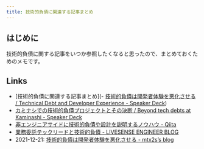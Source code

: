 ```yaml
---
title: 技術的負債に関連する記事まとめ
---
```


## はじめに

技術的負債に関する記事をいつか参照したくなると思ったので、まとめておくためのメモです。

## Links

- [技術的負債に関連する記事まとめ](- [技術的負債は開発者体験を悪化させる / Technical Debt and Developer Experience - Speaker Deck](https://speakerdeck.com/mtx2s/technical-debt-and-developer-experience))
- [カミナシでの技術的負債プロジェクトとその決断 / Beyond tech debts at Kaminashi - Speaker Deck](https://mryhryki.com/scrap/20220902-084413.html)
- [非エンジニアサイドに技術的負債や設計を説明するノウハウ - Qiita](https://qiita.com/MinoDriven/items/2d63dcaa92b50b049889)
- [業務委託テックリードと技術的負債 - LIVESENSE ENGINEER BLOG](https://made.livesense.co.jp/entry/2022/09/16/083000)
- 2021-12-21: [技術的負債は開発者体験を悪化させる - mtx2s’s blog](https://mtx2s.hatenablog.com/entry/2021/12/21/084227)

